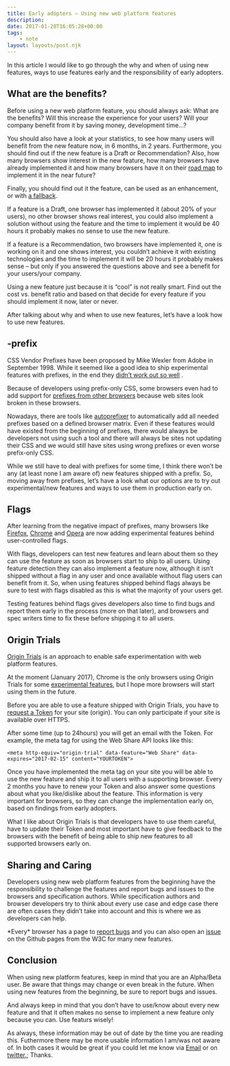 ```yaml
---
title: Early adopters – Using new web platform features
description: 
date: 2017-01-20T16:05:28+00:00
tags:
    - note
layout: layouts/post.njk
---
```


In this article I would like to go through the why and when of using new features, ways to use features early and the responsibility of early adopters.

What are the benefits?
----------------------

Before using a new web platform feature, you should always ask: What are the benefits? Will this increase the experience for your users? Will your company benefit from it by saving money, development time…?

You should also have a look at your statistics, to see how many users will benefit from the new feature now, in 6 months, in 2 years. Furthermore, you should find out if the new feature is a Draft or Recommendation? Also, how many browsers show interest in the new feature, how many browsers have already implemented it and how many browsers have it on their [road map](https://www.chromestatus.com/feature/5668769141620736) to implement it in the near future?

Finally, you should find out it the feature, can be used as an enhancement, or with [a fallback](https://justmarkup.com/log/2016/03/on-browser-support/).

If a feature is a Draft, one browser has implemented it (about 20% of your users), no other browser shows real interest, you could also implement a solution without using the feature and the time to implement it would be 40 hours it probably makes no sense to use the new feature.

If a feature is a Recommendation, two browsers have implemented it, one is working on it and one shows interest, you couldn’t achieve it with existing technologies and the time to implement it will be 20 hours it probably makes sense – but only if you answered the questions above and see a benefit for your users/your company.

Using a new feature just because it is “cool” is not really smart. Find out the cost vs. benefit ratio and based on that decide for every feature if you should implement it now, later or never.

After talking about why and when to use new features, let’s have a look how to use new features.

\-prefix
--------

CSS Vendor Prefixes have been proposed by Mike Wexler from Adobe in September 1998. While it seemed like a good idea to ship experimental features with prefixes, in the end they [didn’t work out so well](http://www.glazman.org/weblog/dotclear/index.php?post/2015/07/30/CSS-Vendor-Prefixes) .

Because of developers using prefix-only CSS, some browsers even had to add support for [prefixes from other browsers](https://hacks.mozilla.org/2016/09/firefox-49-fixes-sites-designed-with-webkit-in-mind-and-more/) because web sites look broken in these browsers.

Nowadays, there are tools like [autoprefixer](https://github.com/postcss/autoprefixer) to automatically add all needed prefixes based on a defined browser matrix. Even if these features would have existed from the beginning of prefixes, there would always be developers not using such a tool and there will always be sites not updating their CSS and we would still have sites using wrong prefixes or even worse prefix-only CSS.

While we still have to deal with prefixes for some time, I think there won’t be any (at least none I am aware of) new features shipped with a prefix. So, moving away from prefixes, let’s have a look what our options are to try out experimental/new features and ways to use them in production early on.

Flags
-----

After learning from the negative impact of prefixes, many browsers like [Firefox](about:config), [Chrome](chrome://flags) and [Opera](opera://flags) are now adding experimental features behind user-controlled flags.

With flags, developers can test new features and learn about them so they can use the feature as soon as browsers start to ship to all users. Using feature detection they can also implement a feature now, although it isn’t shipped without a flag in any user and once available without flag users can benefit from it. So, when using features shipped behind flags always be sure to test with flags disabled as this is what the majority of your users get.

Testing features behind flags gives developers also time to find bugs and report them early in the process (more on that later), and browsers and spec writers time to fix these before shipping it to all users.

Origin Trials
-------------

[Origin Trials](https://github.com/jpchase/OriginTrials/blob/gh-pages/explainer.md) is an approach to enable safe experimentation with web platform features.

At the moment (January 2017), Chrome is the only browsers using Origin Trials for some [experimental features](https://github.com/jpchase/OriginTrials/blob/gh-pages/available-trials.md), but I hope more browsers will start using them in the future.

Before you are able to use a feature shipped with Origin Trials, you have to [request a Token](https://docs.google.com/forms/d/e/1FAIpQLSfO0_ptFl8r8G0UFhT0xhV17eabG-erUWBDiKSRDTqEZ_9ULQ/viewform) for your site (origin). You can only participate if your site is available over HTTPS.

After some time (up to 24hours) you will get an email with the Token. For example, the meta tag for using the Web Share API looks like this:

    <meta http-equiv="origin-trial" data-feature="Web Share" data-expires="2017-02-15" content="YOURTOKEN">

Once you have implemented the meta tag on your site you will be able to use the new feature and ship it to all users with a supporting browser. Every 2 months you have to renew your Token and also answer some questions about what you like/dislike about the feature. This information is very important for browsers, so they can change the implementation early on, based on findings from early adopters.

What I like about Origin Trials is that developers have to use them careful, have to update their Token and most important have to give feedback to the browsers with the benefit of being able to ship new features to all supported browsers early on.

Sharing and Caring
------------------

Developers using new web platform features from the beginning have the responsibility to challenge the features and report bugs and issues to the browsers and specification authors. While specification authors and browser developers try to think about every use case and edge case there are often cases they didn’t take into account and this is where we as developers can help.

\*Every\* browser has a page to [report bugs](https://bugspencer.com/) and you can also open an [issue](https://github.com/w3c/) on the Github pages from the W3C for many new features.

Conclusion
----------

When using new platform features, keep in mind that you are an Alpha/Beta user. Be aware that things may change or even break in the future. When using new features from the beginning, be sure to report bugs and issues.

And always keep in mind that you don’t have to use/know about every new feature and that it often makes no sense to implement a new feature only because you can. Use featurs wisely!

As always, these information may be out of date by the time you are reading this. Futhermore there may be more usable information I am/was not aware of. In both cases it would be great if you could let me know via [Email](mailto:hallo@justmarkup.com) or on [twitter.](https://twitter.com/justmarkup); Thanks.